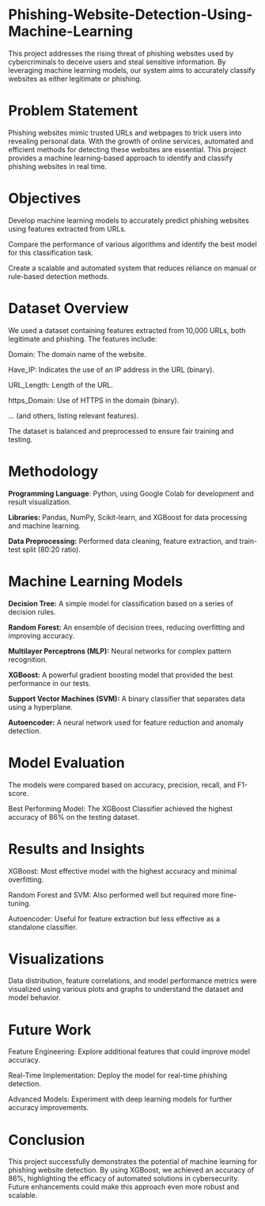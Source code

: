 # Phishing-Website-Detection-Using-Machine-Learning

This project addresses the rising threat of phishing websites used by cybercriminals to deceive users and steal sensitive information. By leveraging machine learning models, our system aims to accurately classify websites as either legitimate or phishing.

# **Problem Statement**

Phishing websites mimic trusted URLs and webpages to trick users into revealing personal data. With the growth of online services, automated and efficient methods for detecting these websites are essential. This project provides a machine learning-based approach to identify and classify phishing websites in real time.


# **Objectives**

Develop machine learning models to accurately predict phishing websites using features extracted from URLs.

Compare the performance of various algorithms and identify the best model for this classification task.

Create a scalable and automated system that reduces reliance on manual or rule-based detection methods.


# **Dataset Overview**

We used a dataset containing features extracted from 10,000 URLs, both legitimate and phishing. The features include:

Domain: The domain name of the website.

Have_IP: Indicates the use of an IP address in the URL (binary).

URL_Length: Length of the URL.

https_Domain: Use of HTTPS in the domain (binary).

... (and others, listing relevant features).

The dataset is balanced and preprocessed to ensure fair training and testing.


# **Methodology**

**Programming Language**: Python, using Google Colab for development and result visualization.

**Libraries:** Pandas, NumPy, Scikit-learn, and XGBoost for data processing and machine learning.

**Data Preprocessing:** Performed data cleaning, feature extraction, and train-test split (80:20 ratio).


# **Machine Learning Models**

**Decision Tree:** A simple model for classification based on a series of decision rules.

**Random Forest:** An ensemble of decision trees, reducing overfitting and improving accuracy.

**Multilayer Perceptrons (MLP):** Neural networks for complex pattern recognition.

**XGBoost:** A powerful gradient boosting model that provided the best performance in our tests.

**Support Vector Machines (SVM):** A binary classifier that separates data using a hyperplane.

**Autoencoder:** A neural network used for feature reduction and anomaly detection.


# **Model Evaluation**

The models were compared based on accuracy, precision, recall, and F1-score.

Best Performing Model: The XGBoost Classifier achieved the highest accuracy of 86% on the testing dataset.


# **Results and Insights**

XGBoost: Most effective model with the highest accuracy and minimal overfitting.

Random Forest and SVM: Also performed well but required more fine-tuning.

Autoencoder: Useful for feature extraction but less effective as a standalone classifier.


# **Visualizations**

Data distribution, feature correlations, and model performance metrics were visualized using various plots and graphs to understand the dataset and model behavior.


# **Future Work**

Feature Engineering: Explore additional features that could improve model accuracy.

Real-Time Implementation: Deploy the model for real-time phishing detection.

Advanced Models: Experiment with deep learning models for further accuracy improvements.


# Conclusion

This project successfully demonstrates the potential of machine learning for phishing website detection. By using XGBoost, we achieved an accuracy of 86%, highlighting the efficacy of automated solutions in cybersecurity. Future enhancements could make this approach even more robust and scalable.
